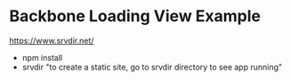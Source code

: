 # Backbone Loading View Example

https://www.srvdir.net/

- npm install
- srvdir "to create a static site, go to srvdir directory to see app running"